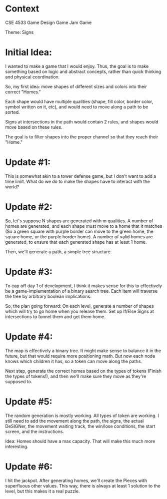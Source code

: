 # Context

CSE 4533 Game Design Game Jam Game

Theme: Signs

# Initial Idea:

I wanted to make a game that I would enjoy. Thus, the goal is to make something based on logic and abstract concepts, rather than quick thinking and physical coordination.

So, my first idea: move shapes of different sizes and colors into their correct "Homes."

Each shape would have multiple qualities (shape, fill color, border color, symbol written on it, etc), and would need to move along a path to be sorted.

Signs at intersections in the path would contain 2 rules, and shapes would move based on these rules.

The goal is to filter shapes into the proper channel so that they reach their "Home."

# Update #1:

This is somewhat akin to a tower defense game, but I don't want to add a time limit. What do we do to make the shapes have to interact with the world?

# Update #2:

So, let's suppose N shapes are generated with m qualities. A number of homes are generated, and each shape must move to a home that it matches (So a green square with purple border can move to the green home, the square home, or the purple border home). A number of valid homes are generated, to ensure that each generated shape has at least 1 home.

Then, we'll generate a path, a simple tree structure.

# Update #3:

To cap off day 1 of development, I think it makes sense for this to effectively be a game-implementation of a binary search tree. Each item will traverse the tree by arbitrary boolean implications.

So, the plan going forward: On each level, generate a number of shapes which will try to go home when you release them. Set up If/Else Signs at intersections to funnel them and get them home.

# Update #4:

The map is effectively a binary tree. It might make sense to balance it in the future, but that would require more positioning math. But now each node knows which children it has, so a token can move along the paths.

Next step, generate the correct homes based on the types of tokens (Finish the types of tokens!), and then we'll make sure they move as they're supposed to.

# Update #5:

The random generation is mostly working. All types of token are working. I still need to add the movement along the path, the signs, the actual DeSIGNer, the movement waiting track, the win/lose conditions, the start screen, and the instructions.

Idea: Homes should have a max capacity. That will make this much more interesting.

# Update #6:

I hit the jackpot. After generating homes, we'll create the Pieces with superfluous other values. This way, there is always at least 1 solution to the level, but this makes it a real puzzle.

